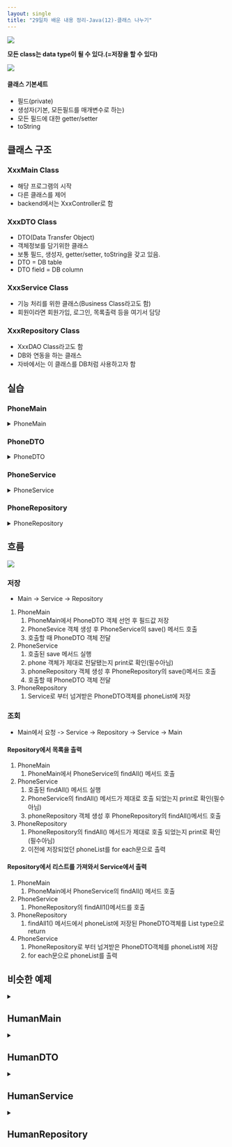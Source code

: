 ```yaml
---
layout: single
title: "29일차 배운 내용 정리-Java(12)-클래스 나누기"
---
```


<img src="..\assets\images\Untitled-2022-04-27-0911.svg">

**모든 class는 data type이 될 수 있다.(=저장을 할 수 있다)**

<img src="..\assets\images\Untitled-2022-04-27-0908.svg">

#### 클래스 기본세트
- 필드(private)
- 생성자(기본, 모든필드를 매개변수로 하는)
- 모든 필드에 대한 getter/setter
- toString

## 클래스 구조
### XxxMain Class
- 해당 프로그램의 시작
- 다른 클래스를 제어
- backend에서는 XxxController로 함

### XxxDTO Class
- DTO(Data Transfer Object)
- 객체정보를 담기위한 클래스
- 보통 필드, 생성자, getter/setter, toString을 갖고 있음.
- DTO = DB table
- DTO field = DB column

### XxxService Class
- 기능 처리를 위한 클래스(Business Class라고도 함)
- 회원이라면 회원가입, 로그인, 목록출력 등을 여기서 담당

### XxxRepository Class
- XxxDAO Class라고도 함
- DB와 연동을 하는 클래스
- 자바에서는 이 클래스를 DB처럼 사용하고자 함

## 실습

### PhoneMain
<details>
<summary>
PhoneMain
</summary>
<div markdown="1">

```java
public static void main(String[] args) {

    // 새로운 phone 등록 => List에 저장(List는 Repository가 가지고 있음)
    PhoneDTO phone1 = new PhoneDTO(1L, "아이폰", "123-123", 1000000);

    // Service 클래스에 phone1 객체를 넘기기 위해 Service 객체를 만들고
    PhoneService phoneService = new PhoneService();

    // Service 클래스가 가지고 있는 save 메서드 호출
    phoneService.save(phone1);
    
    // list에 담긴 전체 데이터 조회
    phoneService.findAll();

}
```
</div>
</details>

### PhoneDTO
<details>
<summary>
PhoneDTO
</summary>
<div markdown="1">

```java
public class PhoneDTO {
	private Long id;
	private String modelName;
	private String modelNumber;
	private int price;

	// 기본생성자
	PhoneDTO() {

	}

	// 매개변수 있는 생성자
	public PhoneDTO(Long id, String modelName, String modelNumber, int price) {
		super();
		this.id = id;
		this.modelName = modelName;
		this.modelNumber = modelNumber;
		this.price = price;
	}

	// getter/setter
	public Long getId() {
		return id;
	}

	public void setId(Long id) {
		this.id = id;
	}

	public String getModelName() {
		return modelName;
	}

	public void setModelName(String modelName) {
		this.modelName = modelName;
	}

	public String getModelNumber() {
		return modelNumber;
	}

	public void setModelNumber(String modelNumber) {
		this.modelNumber = modelNumber;
	}

	public int getPrice() {
		return price;
	}

	public void setPrice(int price) {
		this.price = price;
	}
	
	// toString
	@Override
	public String toString() {
		return "PhoneDTO [id=" + id + ", modelName=" + modelName + ", modelNumber=" + modelNumber + ", price=" + price
				+ "]";
	}
}
```
</div>
</details>

### PhoneService
<details>
<summary>
PhoneService
</summary>
<div markdown="1">

```java
public class PhoneService {

	void save(PhoneDTO phone) {
		System.out.println("PhoneService.save()");
		System.out.println(phone);

		// phone 객체를 Repository의 save 메서드로 넘겨서 잘 넘어갔는지 확인
		PhoneRepository phoneRepository = new PhoneRepository();
		phoneRepository.save(phone);

	}

	void findAll() {
		System.out.println("PhoneService.findAll()");
		PhoneRepository phoneRepository = new PhoneRepository();

		// Repository에서 목록을 출력
		phoneRepository.findAll();

		// Repository에서 리스트를 가져와서 여기서 출력
		List<PhoneDTO> phoneList = phoneRepository.findAll1();
        System.out.println("PhoneService.findAll() for문");
		for (PhoneDTO p : phoneList) {
			System.out.println(p);
		}
	}
}
```
</div>
</details>

### PhoneRepository
<details>
<summary>
PhoneRepository
</summary>
<div markdown="1">

```java
public class PhoneRepository {

	static List<PhoneDTO> phoneList = new ArrayList<>();
    // static을 하지 않으면 PhoneService에서 새로운 phoneRepository객체를 생성할 때 초기화 됨

	void save(PhoneDTO phone) {
		System.out.println("PhoneRepository.save()");
		System.out.println(phone);
		phoneList.add(phone);
	}

	void findAll() {
		System.out.println("PhoneRepository.findAll()");
		for (PhoneDTO p : phoneList) {
			System.out.println(p);
		}
	}

	List<PhoneDTO> findAll1() {
		return phoneList;
	}
}

```
</div>
</details>

## 흐름
<img src="..\assets\images\Untitled-2022-04-27-1021.svg">

### 저장 
- Main -> Service -> Repository
1. PhoneMain
    1. PhoneMain에서 PhoneDTO 객체 선언 후 필드값 저장
    2. PhoneSevice 객체 생성 후 PhoneService의 save() 메서드 호출
    3. 호출할 때 PhoneDTO 객체 전달
2. PhoneService
    1. 호출된 save 메서드 실행
    2. phone 객체가 제대로 전달됐는지 print로 확인(필수아님)
    3. phoneRepository 객체 생성 후 PhoneRepository의 save()메서드 호출
    4. 호출할 때 PhoneDTO 객체 전달
3. PhoneRepository
    1. Service로 부터 넘겨받은 PhoneDTO객체를 phoneList에 저장

### 조회
- Main에서 요청 -> Service -> Repository -> Service -> Main

#### Repository에서 목록을 출력
1. PhoneMain
    1. PhoneMain에서 PhoneService의 findAll() 메서드 호출
2. PhoneService
    1. 호출된 findAll() 메서드 실행
    2. PhoneService의 findAll() 메서드가 제대로 호출 되었는지 print로 확인(필수아님)
    3. phoneRepository 객체 생성 후 PhoneRepository의 findAll()메서드 호출
3. PhoneRepository
    1. PhoneRepository의 findAll() 메서드가 제대로 호출 되었는지 print로 확인(필수아님)
    2. 이전에 저장되었던 phoneList를 for each문으로 출력

#### Repository에서 리스트를 가져와서 Service에서 출력
1. PhoneMain
    1. PhoneMain에서 PhoneService의 findAll() 메서드 호출
2. PhoneService
    1. PhoneRepository의 findAll1()메서드를 호출
3. PhoneRepository
    1. findAll1() 메서드에서 phoneList에 저장된 PhoneDTO객체를 List<PhoneDTO> type으로 return
4. PhoneService
    1. PhoneRepository로 부터 넘겨받은 PhoneDTO객체를 phoneList에 저장
    2. for each문으로 phoneList를 출력

## 비슷한 예제

<details>
<summary>
<h2>HumanMain</h2>
</summary>
<div markdown="1">

```java
public class HumanMain {

	public static void main(String[] args) {

		// HumanRepository의 humanList에 새로운 객체를 저장해봅시다.

		// 새로운 HumanDTO 타입의 객체 human1 등록
		HumanDTO human1 = new HumanDTO(1L, "휴먼1", 24);

		// HumanService class에 human1 객체를 넘기기 위해 humanService 객체 생성
		HumanService humanService = new HumanService();

		// save() 메서드 호출, human1 객체를 매개변수로 넘김
		humanService.save(human1);

		// humanList에 담긴 데이터 조회
		humanService.findAll();

		// 새로운 휴먼 등록
		HumanDTO human2 = new HumanDTO(2L, "휴먼2", 25);
		humanService.save(human2);

		// id가 1인 사람 조회, Service에서 출력
		humanService.findById(1L);

		// id가 1인 사람 삭제
		System.out.println("삭제전");
		humanService.findAll();
		humanService.deleteById(1L);
		System.out.println("삭제후");
		humanService.findAll();
	}

}
```
</div>
</details>

<details>
<summary>
<h2>HumanDTO</h2>
</summary>
<div markdown="1">

```java
public class HumanDTO {

	private Long id;
	private String name;
	private int age;

	public HumanDTO() {
	}

	public HumanDTO(Long id, String name, int age) {
		this.id = id;
		this.name = name;
		this.age = age;
	}

	public Long getId() {
		return id;
	}

	public void setId(Long id) {
		this.id = id;
	}

	public String getName() {
		return name;
	}

	public void setName(String name) {
		this.name = name;
	}

	public int getAge() {
		return age;
	}

	public void setAge(int age) {
		this.age = age;
	}

	@Override
	public String toString() {
		return "HumanDTO [id=" + id + ", name=" + name + ", age=" + age + "]";
	}

}
```
</div>
</details>

<details>
<summary>
<h2>HumanService</h2>
</summary>
<div markdown="1">

```java
public class HumanService {
	HumanRepository humanRepository = new HumanRepository();

	// HumanDTO class를 type으로 하는 save() 메서드 생성
	void save(HumanDTO human) {
		System.out.println("HumanService.save()");
		System.out.println(human);

		// human 객체를 Repository의 save 메서드로 넘김
		humanRepository.save(human);
	}

	// humanList를 출력할 메서드
	void findAll() {
		System.out.println("HumanService.findAll()");

		// humanList를 출력할 메서드에 접근하기 위한 객체 선언

		// HumanRepository의 findAll() 메서드 호출
		humanRepository.findAll();

		// humanList를 return 받아서 호출
		List<HumanDTO> humanList = humanRepository.findAll1();
		System.out.println("HumanService.findAll() for each문");
		for (HumanDTO h : humanList) {
			System.out.println(h);
		}
	}

	void findById(Long id) {
		System.out.println("넘어온 id값: " + id);
		HumanDTO human = humanRepository.findById(id);
		System.out.println("조회값: " + human);
	}

	void deleteById(Long id) {
		System.out.println("삭제할 id값: " + id);
		humanRepository.deleteById(id);
		System.out.println("삭제완료");
	}
}
```
</div>
</details>

<details>
<summary>
<h2>HumanRepository</h2>
</summary>
<div markdown="1">

```java
public class HumanRepository {

	static List<HumanDTO> humanList = new ArrayList<>();

	// 전달받은 매개변수를 humanList에 저장하는 save() 메소드 생성
	void save(HumanDTO human) {
		System.out.println("HumanRepository.save()");
		System.out.println(human);
		humanList.add(human);
	}

	// humanList를 출력할 findAll() 메서드 생성
	void findAll() {
		for (HumanDTO h : humanList) {
			System.out.println(h);
		}
	}

	// humanList를 return하기 위한 findAll1() 메서드
	List<HumanDTO> findAll1() {
		return humanList;
	}

	HumanDTO findById(Long id) {
		// id값과 일치하는 객체를 찾음
		// 한명의 정보를 찾아야 하기 때문에 리턴할 때 HumanDTO 객체가 필요
		HumanDTO human = new HumanDTO();
		for (int i = 0; i < humanList.size(); i++) {
			if (id.equals(humanList.get(i).getId())) {
				human = humanList.get(i);
			}
		}
		return human;
	}

	void deleteById(Long id) {
		for (int i = 0; i < humanList.size(); i++) {
			if (id.equals(humanList.get(i).getId())) {
				humanList.remove(i);
			}
		}
	}
}
```
</div>
</details>